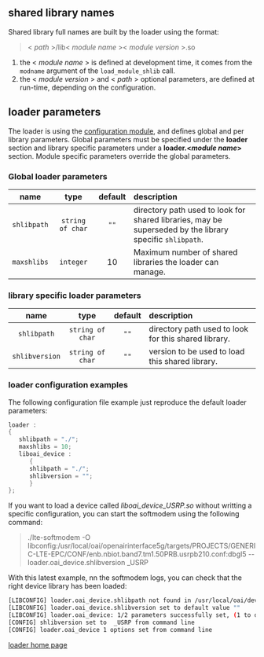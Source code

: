 ## shared library names
Shared library full names are built by the loader using the format:
>  < *path* >/lib< *module name* >< *module version* >.so

1.  the < *module name* > is defined at development time, it comes from the `modname`  argument of the `load_module_shlib` call.
1.  the < *module version* > and < *path* > optional  parameters, are defined at run-time, depending on the configuration.

## loader parameters
The loader is using the [configuration module](../../../config/DOC/config.md), and defines global and per library parameters. Global parameters must be specified under the **loader** section and library specific parameters under a **loader.<*module name*>** section. Module specific parameters override the global parameters. 
### Global loader parameters
| name | type | default | description |
|:---:|:---:|:---:|:----|
| `shlibpath` | `string of char` | `""` | directory path used to look for shared libraries, may be superseded by the library specific `shlibpath`.|
| `maxshlibs` | `integer` | 10 | Maximum number of shared libraries the loader can  manage. |

### library specific loader parameters
| name | type | default | description |
|:---:|:---:|:---:|:----|
| `shlibpath` | `string of char` | `""` | directory path used to look for this shared library.|
| `shlibversion` | `string of char` | `""` | version to be used to load this shared library.|

### loader configuration examples

The following configuration file example just reproduce the default loader parameters:
```c
loader :
{
   shlibpath = "./";
   maxshlibs = 10;
   liboai_device :
      {
      shlibpath = "./";
      shlibversion = "";
      }
};
```
If you want to load a device called *liboai_device_USRP.so* without writting a specific configuration, you can start the softmodem using the following command:
> ./lte-softmodem -O libconfig:/usr/local/oai/openairinterface5g/targets/PROJECTS/GENERIC-LTE-EPC/CONF/enb.nbiot.band7.tm1.50PRB.usrpb210.conf:dbgl5  --loader.oai_device.shlibversion _USRP

With this latest example, nn the softmodem logs, you can check that the right device library has been loaded:
```bash
[LIBCONFIG] loader.oai_device.shlibpath not found in /usr/local/oai/develop-nb-iot-merge/openairinterface5g/targets/PROJECTS/GENERIC-LTE-EPC/CONF/enb.nbiot.band7.tm1.50PRB.usrpb210.conf 
[LIBCONFIG] loader.oai_device.shlibversion set to default value ""
[LIBCONFIG] loader.oai_device: 1/2 parameters successfully set, (1 to default value)
[CONFIG] shlibversion set to  _USRP from command line
[CONFIG] loader.oai_device 1 options set from command line

```

[loader home page](../loader.md)